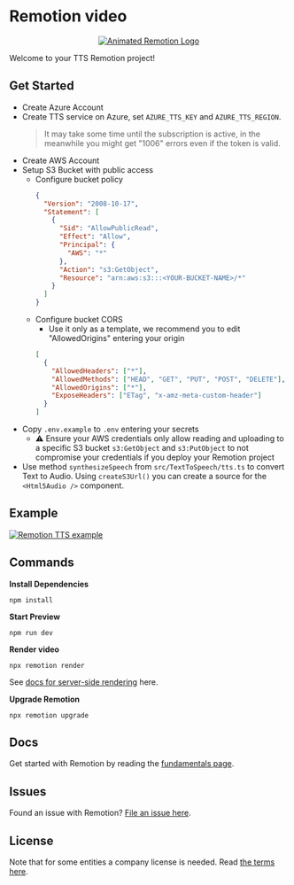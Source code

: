 # Remotion video

<p align="center">
  <a href="https://github.com/remotion-dev/logo">
    <picture>
      <source media="(prefers-color-scheme: dark)" srcset="https://github.com/remotion-dev/logo/raw/main/animated-logo-banner-dark.gif">
      <img alt="Animated Remotion Logo" src="https://github.com/remotion-dev/logo/raw/main/animated-logo-banner-light.gif">
    </picture>
  </a>
</p>

Welcome to your TTS Remotion project!

## Get Started

- Create Azure Account
- Create TTS service on Azure, set `AZURE_TTS_KEY` and `AZURE_TTS_REGION`.
  > It may take some time until the subscription is active, in the meanwhile you might get "1006" errors even if the token is valid.
- Create AWS Account
- Setup S3 Bucket with public access
  - Configure bucket policy
    ```json
    {
      "Version": "2008-10-17",
      "Statement": [
        {
          "Sid": "AllowPublicRead",
          "Effect": "Allow",
          "Principal": {
            "AWS": "*"
          },
          "Action": "s3:GetObject",
          "Resource": "arn:aws:s3:::<YOUR-BUCKET-NAME>/*"
        }
      ]
    }
    ```
  - Configure bucket CORS
    - Use it only as a template, we recommend you to edit "AllowedOrigins" entering your origin
    ```json
    [
      {
        "AllowedHeaders": ["*"],
        "AllowedMethods": ["HEAD", "GET", "PUT", "POST", "DELETE"],
        "AllowedOrigins": ["*"],
        "ExposeHeaders": ["ETag", "x-amz-meta-custom-header"]
      }
    ]
    ```
- Copy `.env.example` to `.env` entering your secrets
  - ⚠️ Ensure your AWS credentials only allow reading and uploading to a specific S3 bucket `s3:GetObject` and `s3:PutObject` to not compromise your credentials if you deploy your Remotion project
- Use method `synthesizeSpeech` from `src/TextToSpeech/tts.ts` to convert Text to Audio. Using `createS3Url()` you can create a source for the `<Html5Audio />` component.

## Example

[![Remotion TTS example](http://img.youtube.com/vi/gbIno38xdhQ/0.jpg)](http://www.youtube.com/watch?v=gbIno38xdhQ "Remotion TTS example")

## Commands

**Install Dependencies**

```console
npm install
```

**Start Preview**

```console
npm run dev
```

**Render video**

```console
npx remotion render
```

See [docs for server-side rendering](https://www.remotion.dev/docs/ssr) here.

**Upgrade Remotion**

```console
npx remotion upgrade
```

## Docs

Get started with Remotion by reading the [fundamentals page](https://www.remotion.dev/docs/the-fundamentals).

## Issues

Found an issue with Remotion? [File an issue here](https://github.com/JonnyBurger/remotion/issues/new).

## License

Note that for some entities a company license is needed. Read [the terms here](https://github.com/JonnyBurger/remotion/blob/main/LICENSE.md).
